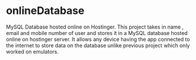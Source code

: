 # onlineDatabase
MySQL Database hosted online on Hostinger. 
This project takes in name , email and mobile number of user and stores it in a MySQL database hosted online on hostinger server.
It allows any device having the app connected to the internet to store data on the database unlike previous project which only worked on emulators.

